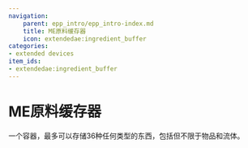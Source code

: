 ```yaml
---
navigation:
    parent: epp_intro/epp_intro-index.md
    title: ME原料缓存器
    icon: extendedae:ingredient_buffer
categories:
- extended devices
item_ids:
- extendedae:ingredient_buffer
---
```


# ME原料缓存器

<BlockImage id="extendedae:ingredient_buffer" scale="8"></BlockImage>

一个容器，最多可以存储36种任何类型的东西，包括但不限于物品和流体。
